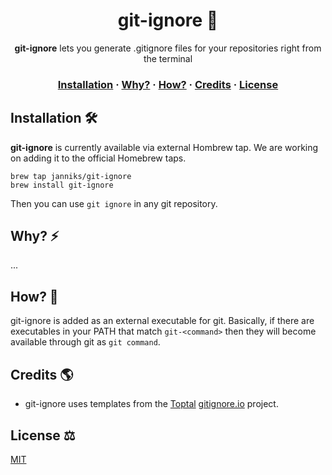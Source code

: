 <h1 align="center" style="font-weight: bold !important">git-ignore 🙈</h1>

<p align="center">
  <strong>git-ignore</strong> lets you generate .gitignore files for your repositories right from the terminal
</p>

<h3 align="center">
  <a href="#installation-">Installation</a>
  <span> · </span>
  <a href="#why-%EF%B8%8F">Why?</a>
  <span> · </span>
  <a href="#how-">How?</a>
  <span> · </span>
  <a href="#credits-">Credits</a>
  <span> · </span>
  <a href="#license-%EF%B8%8F">License</a>
</h3>

## Installation 🛠

**git-ignore** is currently available via external Hombrew tap. We are working on adding it to the official Homebrew taps.

```
brew tap janniks/git-ignore
brew install git-ignore
```

Then you can use `git ignore` in any git repository.

## Why? ⚡️

...

## How? 💭

git-ignore is added as an external executable for git. Basically, if there are executables in your PATH that match `git-<command>` then they will become available through git as `git command`.

## Credits 🌎

- git-ignore uses templates from the [Toptal](https://www.toptal.com) [gitignore.io](https://gitignore.io) project.

## License ⚖️

[MIT](LICENSE)
